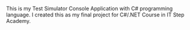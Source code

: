 This is my Test Simulator Console Application with C# programming language. I created this as my final project for C#/.NET Course in IT Step Academy.